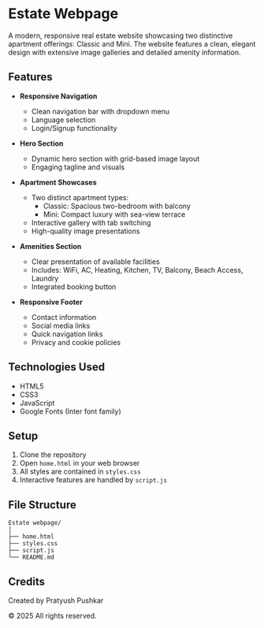 # Estate Webpage

A modern, responsive real estate website showcasing two distinctive apartment offerings: Classic and Mini. The website features a clean, elegant design with extensive image galleries and detailed amenity information.

## Features

- **Responsive Navigation**
  - Clean navigation bar with dropdown menu
  - Language selection
  - Login/Signup functionality

- **Hero Section**
  - Dynamic hero section with grid-based image layout
  - Engaging tagline and visuals

- **Apartment Showcases**
  - Two distinct apartment types:
    - Classic: Spacious two-bedroom with balcony
    - Mini: Compact luxury with sea-view terrace
  - Interactive gallery with tab switching
  - High-quality image presentations

- **Amenities Section**
  - Clear presentation of available facilities
  - Includes: WiFi, AC, Heating, Kitchen, TV, Balcony, Beach Access, Laundry
  - Integrated booking button

- **Responsive Footer**
  - Contact information
  - Social media links
  - Quick navigation links
  - Privacy and cookie policies

## Technologies Used

- HTML5
- CSS3
- JavaScript
- Google Fonts (Inter font family)

## Setup

1. Clone the repository
2. Open `home.html` in your web browser
3. All styles are contained in `styles.css`
4. Interactive features are handled by `script.js`

## File Structure

```
Estate webpage/
│
├── home.html
├── styles.css
├── script.js
└── README.md
```

## Credits

Created by Pratyush Pushkar

© 2025 All rights reserved.
